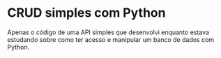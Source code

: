 # CRUD simples com Python
Apenas o código de uma API simples que desenvolvi enquanto estava estudando sobre como ter acesso e manipular um banco de dados com Python.
